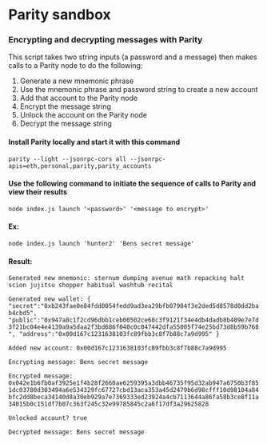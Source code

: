 # Parity sandbox

### Encrypting and decrypting messages with Parity

This script takes two string inputs (a password and a message) then makes calls to a Parity node to do the following:
1. Generate a new mnemonic phrase
2. Use the mnemonic phrase and password string to create a new account
3. Add that account to the Parity node
4. Encrypt the message string
5. Unlock the account on the Parity node
6. Decrypt the message string

#### Install Parity locally and start it with this command 
`parity --light --jsonrpc-cors all --jsonrpc-apis=eth,personal,parity,parity_accounts`


#### Use the following command to initiate the sequence of calls to Parity and view their results
`node index.js launch '<password>' '<message to encrypt>'`


#### Ex:
`node index.js launch 'hunter2' 'Bens secret message'`

#### Result:
`Generated new mnemonic: sternum dumping avenue math repacking halt scion jujitsu shopper habitual washtub recital`

`Generated new wallet: {
	"secret":"0xb243fae0e84fdd0054fedd9ad3ea29bfb07904f3e2ded5d8578d0dd2bab4cbd5",
	"public":"0x947a8c1f2cd96dbb1ceb00502ce68c3f9121f34e4db4dadb8b489e7e7d3f21bc04e4e4139a9a5daa2f3bd686f040c0c047442dfa55005f74e25bd73d8b59b768",
	"address":"0x00d167c1231638103fc89fbb3c8f7b88c7a9d995"
}`

`Added new account: 0x00d167c1231638103fc89fbb3c8f7b88c7a9d995`

`Encrypting message: Bens secret message`

`Encrypted message: 0x042e1b6fb0af3925e1f4b28f2660ae6259395a3dbb46735f95d32ab947a6750b3f851dc03780d303494a6e534329fc67727cbd13aca353a45d2479b6d98cfff10d98104a84bfc2dd8beca34140d8a30eb929a7e7369333ed23924a4cb7113644a86fa58b3ce8f11a34015b0c151df7b07c363f245c32e99785845c2a6f17df3a29625828`

`Unlocked account? true`

`Decrypted message: Bens secret message`